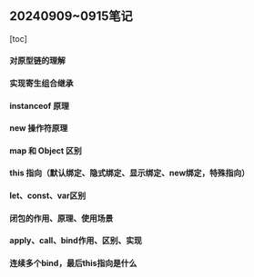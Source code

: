 ## 20240909~0915笔记

[toc]

#### 对原型链的理解

#### 实现寄生组合继承

#### instanceof 原理

#### new 操作符原理

#### map 和 Object 区别

#### this 指向（默认绑定、隐式绑定、显示绑定、new绑定，特殊指向）

#### let、const、var区别

#### 闭包的作用、原理、使用场景

#### apply、call、bind作用、区别、实现

#### 连续多个bind，最后this指向是什么



